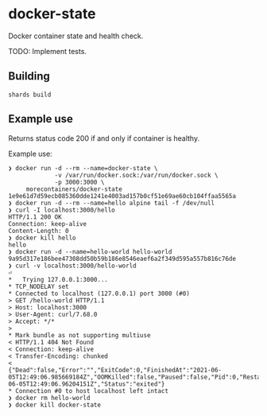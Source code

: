 # docker-state

Docker container state and health check.

TODO: Implement tests.

## Building

    shards build

## Example use

Returns status code 200 if and only if container is healthy.

Example use:

    ❯ docker run -d --rm --name=docker-state \
                 -v /var/run/docker.sock:/var/run/docker.sock \
                 -p 3000:3000 \
		 morecontainers/docker-state
    1e9e61d7d59ecb085360dde1241e4003ad157b0cf51e69ae60cb104ffaa5565a
    ❯ docker run -d --rm --name=hello alpine tail -f /dev/null
    ❯ curl -I localhost:3000/hello
    HTTP/1.1 200 OK
    Connection: keep-alive
    Content-Length: 0
    ❯ docker kill hello
    hello
    ❯ docker run -d --name=hello-world hello-world
    9a95d317e186bee47308dd50b59b186e8546eaef6a2f349d595a557b816c76de
    ❯ curl -v localhost:3000/hello-world                                                                                                        ⏎
    *   Trying 127.0.0.1:3000...
    * TCP_NODELAY set
    * Connected to localhost (127.0.0.1) port 3000 (#0)
    > GET /hello-world HTTP/1.1
    > Host: localhost:3000
    > User-Agent: curl/7.68.0
    > Accept: */*
    >
    * Mark bundle as not supporting multiuse
    < HTTP/1.1 404 Not Found
    < Connection: keep-alive
    < Transfer-Encoding: chunked
    <
    {"Dead":false,"Error":"","ExitCode":0,"FinishedAt":"2021-06-05T12:49:06.985669184Z","OOMKilled":false,"Paused":false,"Pid":0,"Restarting":false,"Running":false,"StartedAt":"2021-06-05T12:49:06.96204151Z","Status":"exited"}
    * Connection #0 to host localhost left intact
    ❯ docker rm hello-world
    ❯ docker kill docker-state


